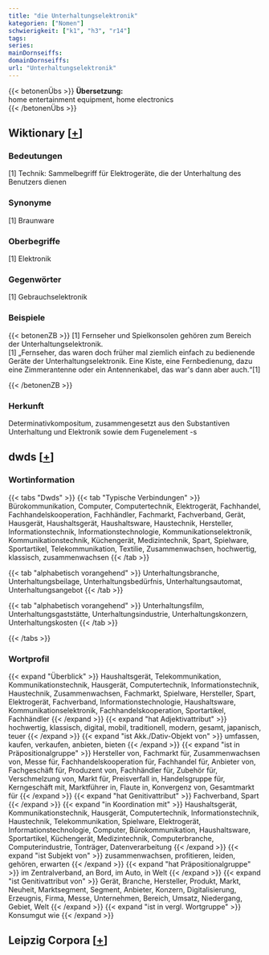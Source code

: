 ```yaml
---
title: "die Unterhaltungselektronik"
kategorien: ["Nomen"]
schwierigkeit: ["k1", "h3", "r14"]
tags:
series:
mainDornseiffs:
domainDornseiffs:
url: "Unterhaltungselektronik"
---
```


{{< betonenÜbs >}}
**Übersetzung:**  
home entertainment equipment, home electronics  
{{< /betonenÜbs >}}

## Wiktionary [[+](https://de.wiktionary.org/wiki/Unterhaltungselektronik)]

### Bedeutungen
[1] Technik: Sammelbegriff für Elektrogeräte, die der Unterhaltung des Benutzers dienen  

### Synonyme
[1] Braunware  

### Oberbegriffe
[1] Elektronik  

### Gegenwörter
[1] Gebrauchselektronik  

### Beispiele
{{< betonenZB >}}
[1] Fernseher und Spielkonsolen gehören zum Bereich der Unterhaltungselektronik.  
[1] „Fernseher, das waren doch früher mal ziemlich einfach zu bedienende Geräte der Unterhaltungselektronik. Eine Kiste, eine Fernbedienung, dazu eine Zimmerantenne oder ein Antennenkabel, das war's dann aber auch.“[1]  

{{< /betonenZB >}}
### Herkunft
Determinativkompositum, zusammengesetzt aus den Substantiven Unterhaltung und Elektronik sowie dem Fugenelement -s  



## dwds [[+](https://www.dwds.de/wb/Unterhaltungselektronik)]

### Wortinformation
{{< tabs "Dwds" >}}
{{< tab "Typische Verbindungen" >}}
Bürokommunikation, Computer, Computertechnik, Elektrogerät, Fachhandel, Fachhandelskooperation, Fachhändler, Fachmarkt, Fachverband, Gerät, Hausgerät, Haushaltsgerät, Haushaltsware, Haustechnik, Hersteller, Informationstechnik, Informationstechnologie, Kommunikationselektronik, Kommunikationstechnik, Küchengerät, Medizintechnik, Spart, Spielware, Sportartikel, Telekommunikation, Textilie, Zusammenwachsen, hochwertig, klassisch, zusammenwachsen
{{< /tab >}}

{{< tab "alphabetisch vorangehend" >}}
Unterhaltungsbranche, Unterhaltungsbeilage, Unterhaltungsbedürfnis, Unterhaltungsautomat, Unterhaltungsangebot
{{< /tab >}}

{{< tab "alphabetisch vorangehend" >}}
Unterhaltungsfilm, Unterhaltungsgaststätte, Unterhaltungsindustrie, Unterhaltungskonzern, Unterhaltungskosten
{{< /tab >}}

{{< /tabs >}}

### Wortprofil
{{< expand "Überblick" >}} Haushaltsgerät, Telekommunikation, Kommunikationstechnik, Hausgerät, Computertechnik, Informationstechnik, Haustechnik, Zusammenwachsen, Fachmarkt, Spielware, Hersteller, Spart, Elektrogerät, Fachverband, Informationstechnologie, Haushaltsware, Kommunikationselektronik, Fachhandelskooperation, Sportartikel, Fachhändler {{< /expand >}}
{{< expand "hat Adjektivattribut" >}} hochwertig, klassisch, digital, mobil, traditionell, modern, gesamt, japanisch, teuer {{< /expand >}}
{{< expand "ist Akk./Dativ-Objekt von" >}} umfassen, kaufen, verkaufen, anbieten, bieten {{< /expand >}}
{{< expand "ist in Präpositionalgruppe" >}} Hersteller von, Fachmarkt für, Zusammenwachsen von, Messe für, Fachhandelskooperation für, Fachhandel für, Anbieter von, Fachgeschäft für, Produzent von, Fachhändler für, Zubehör für, Verschmelzung von, Markt für, Preisverfall in, Handelsgruppe für, Kerngeschäft mit, Marktführer in, Flaute in, Konvergenz von, Gesamtmarkt für {{< /expand >}}
{{< expand "hat Genitivattribut" >}} Fachverband, Spart {{< /expand >}}
{{< expand "in Koordination mit" >}} Haushaltsgerät, Kommunikationstechnik, Hausgerät, Computertechnik, Informationstechnik, Haustechnik, Telekommunikation, Spielware, Elektrogerät, Informationstechnologie, Computer, Bürokommunikation, Haushaltsware, Sportartikel, Küchengerät, Medizintechnik, Computerbranche, Computerindustrie, Tonträger, Datenverarbeitung {{< /expand >}}
{{< expand "ist Subjekt von" >}} zusammenwachsen, profitieren, leiden, gehören, erwarten {{< /expand >}}
{{< expand "hat Präpositionalgruppe" >}} im Zentralverband, an Bord, im Auto, in Welt {{< /expand >}}
{{< expand "ist Genitivattribut von" >}} Gerät, Branche, Hersteller, Produkt, Markt, Neuheit, Marktsegment, Segment, Anbieter, Konzern, Digitalisierung, Erzeugnis, Firma, Messe, Unternehmen, Bereich, Umsatz, Niedergang, Gebiet, Welt {{< /expand >}}
{{< expand "ist in vergl. Wortgruppe" >}} Konsumgut wie {{< /expand >}}

## Leipzig Corpora [[+](https://corpora.uni-leipzig.de/en/res?word=Unterhaltungselektronik&corpusId=deu_newscrawl-public_2018)]

